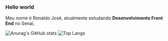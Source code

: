 ### Hello world
Meu nome é Ronaldo José, atualmente estudando **Desenvolvimento Front End** no Senai, 

![Anurag's GitHub stats](https://github-readme-stats.vercel.app/api?username=RonaldoJoseTec&show_icons=true&theme=dark)
![Top Langs](https://github-readme-stats.vercel.app/api/top-langs/?username=anuraghazra&hide_progress=true)

<!--
**RonaldoJoseTec/RonaldoJoseTec** is a ✨ _special_ ✨ repository because its `README.md` (this file) appears on your GitHub profile.

Here are some ideas to get you started:

- 🔭 I’m currently working on ...
- 🌱 I’m currently learning ...
- 👯 I’m looking to collaborate on ...
- 🤔 I’m looking for help with ...
- 💬 Ask me about ...
- 📫 How to reach me: ...
- 😄 Pronouns: ...
- ⚡ Fun fact: ...
-->
